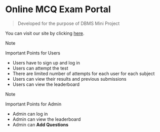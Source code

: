 # Online MCQ Exam Portal
> Developed for the purpose of DBMS Mini Project

You can visit our site by clicking [here](https://mcqdbproject.000webhostapp.com/).



>[!NOTE]
>Important Points for Users
  > - Users have to sign up and log in
  > - Users can attempt the test
  > - There are limited number of attempts for each user for each subject
  > - Users can view their results and previous submissions
  > - Users can view the leaderboard

>[!NOTE]
>Important Points for Admin
  > - Admin can log in
  > - Admin can view the leaderboard
  > - Admin can **Add Questions**

